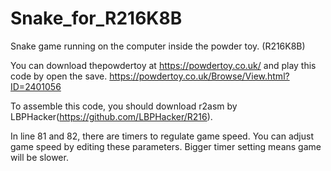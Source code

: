 # Snake_for_R216K8B
Snake game running on the computer inside the powder toy. (R216K8B)

You can download thepowdertoy at https://powdertoy.co.uk/
and play this code by open the save. https://powdertoy.co.uk/Browse/View.html?ID=2401056

To assemble this code, you should download r2asm by LBPHacker(https://github.com/LBPHacker/R216).

In line 81 and 82, there are timers to regulate game speed.
You can adjust game speed by editing these parameters.
Bigger timer setting means game will be slower.

